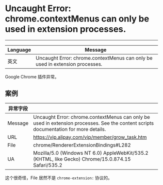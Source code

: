 
# Uncaught Error: chrome.contextMenus can only be used in extension processes.

----

| Language | Message                                                                      |
|----------|------------------------------------------------------------------------------|
| 英文     | Uncaught Error: chrome.contextMenus can only be used in extension processes. |

Google Chrome 插件异常。

## 案例

| 异常字段 |                                                                                                                                      |
|----------|--------------------------------------------------------------------------------------------------------------------------------------|
| Message  | Uncaught Error: chrome.contextMenus can only be used in extension processes. See the content scripts documentation for more details. |
| URL      | https://vip.alipay.com/vip/member/grow_task.htm                                                                                      |
| File     | chrome/RendererExtensionBindings#L282                                                                                                |
| UA       | Mozilla/5.0 (Windows NT 6.0) AppleWebKit/535.2 (KHTML, like Gecko) Chrome/15.0.874.15 Safari/535.2                                   |

这个很奇怪，File 居然不是 `chrome-extension:` 协议的。
